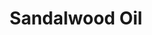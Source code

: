 ---
name: Sandalwood Oil
title: Sandalwood Oil
details:
  - detail:
      key: "Usage/Application"
      value: "Pharma"
  - detail:
      key: "Brand"
      value: "Natural Aroma"
  - detail:
      key: "Packaging Size"
      value: "5, 25, 200 Kg"
  - detail:
      key: "Form"
      value: "Oil"
  - detail:
      key: "Packaging Type"
      value: "Can, Barrel"
  - detail:
      key: "Shelf Life"
      value: "1 Year"
  - detail:
      key: "Country of Origin"
      value: "Made in India"
showOnHome: false
thumbnail: https://5.imimg.com/data5/SELLER/Default/2021/12/LE/MW/BK/3823480/sandalwood-oil-500x500.jpg
productImages:
  - ""
category: essential oil
---